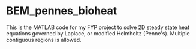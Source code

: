 # BEM_pennes_bioheat
This is the MATLAB code for my FYP project to solve 2D steady state heat equations governed by Laplace, or modified Helmholtz (Penne's). Multiple contiguous regions is allowed.
